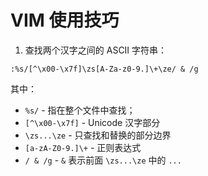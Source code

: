 # VIM 使用技巧

1. 查找两个汉字之间的 ASCII 字符串：

`:%s/[^\x00-\x7f]\zs[A-Za-z0-9.]\+\ze/ & /g`

其中：

- `%s/` - 指在整个文件中查找；
- `[^\x00-\x7f]` - Unicode 汉字部分
- `\zs...\ze` - 只查找和替换的部分边界
- `[a-zA-Z0-9.]\+` - 正则表达式
- `/ & /g` - `&` 表示前面  `\zs...\ze` 中的 `...`
